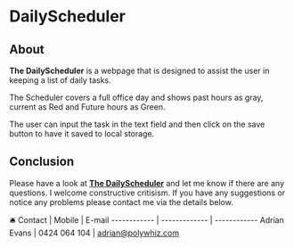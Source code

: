 # DailyScheduler

## About
**The DailyScheduler** is a webpage that is designed to assist the user in keeping a list of daily tasks.

The Scheduler covers a full office day and shows past hours as gray, current as Red and Future hours as Green.

The user can input the task in the text field and then click on the save button to have it saved to local storage. 

## Conclusion
Please have a look at **[The DailyScheduler](https://adrianmevans.github.io//)** and let me know if there are any questions. I welcome constructive critisism. If you have any suggestions or notice any problems please contact me via the details below.

:bellhop_bell: 
Contact | Mobile | E-mail
------------ | ------------- | ------------
Adrian Evans | 0424 064 104 | adrian@polywhiz.com
